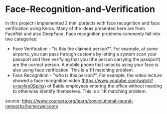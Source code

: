 # Face-Recognition-and-Verification
In this project i implemented 2 mini porjects with face recognition and face verification using Keras. Many of the ideas presented here are from FaceNet and also DeepFace.
Face recognition problems commonly fall into two categories:
- Face Verification - "is this the claimed person?". For example, at some airports, you can pass through customs by letting a system scan your passport and then verifying that you (the person carrying the passport) are the correct person. A mobile phone that unlocks using your face is also using face verification. This is a 1:1 matching problem.
- Face Recognition - "who is this person?". For example, the video lecture showed a face recognition video (https://www.youtube.com/watch?v=wr4rx0Spihs) of Baidu employees entering the office without needing to otherwise identify themselves. This is a 1:K matching problem.


source: https://www.coursera.org/learn/convolutional-neural-networks/home/welcome
